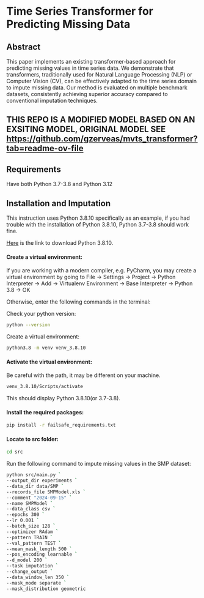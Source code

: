 # Time Series Transformer for Predicting Missing Data

## Abstract

This paper implements an existing transformer-based approach for predicting missing values in time series data. We demonstrate that transformers, traditionally used for Natural Language Processing (NLP) or Computer Vision (CV), can be effectively adapted to the time series domain to impute missing data. Our method is evaluated on multiple benchmark datasets, consistently achieving superior accuracy compared to conventional imputation techniques.

## THIS REPO IS A MODIFIED MODEL BASED ON AN EXSITING MODEL, ORIGINAL MODEL SEE https://github.com/gzerveas/mvts_transformer?tab=readme-ov-file

## Requirements
Have both Python 3.7-3.8 and Python 3.12

## Installation and Imputation
This instruction uses Python 3.8.10 specifically as an example, if you had trouble with the installation of Python 3.8.10, Python 3.7-3.8 should work fine.

[Here](https://www.python.org/downloads/release/python-3810/) is the link to download Python 3.8.10.

#### Create a virtual environment:
If you are working with a modern compiler, e.g. PyCharm, you may create a virtual environment by going to File -> Settings -> Project -> Python Interpreter -> Add -> Virtualenv Environment -> Base Interpreter -> Python 3.8 -> OK

Otherwise, enter the following commands in the terminal:

Check your python version:
```bash
python --version
```

Create a virtual environment:
```bash
python3.8 -m venv venv_3.8.10
```

#### Activate the virtual environment:

Be careful with the path, it may be different on your machine.

```bash
venv_3.8.10/Scripts/activate
```

This should display Python 3.8.10(or 3.7-3.8).

#### Install the required packages:

```bash
pip install -r failsafe_requirements.txt
```

#### Locate to src folder:

```bash
cd src
```

Run the following command to impute missing values in the SMP dataset:
```bash
python src/main.py `
--output_dir experiments `
--data_dir data/SMP `
--records_file SMPModel.xls `
--comment "2024-09-15" `
--name SMPModel `
--data_class csv `
--epochs 300 `
--lr 0.001 `
--batch_size 128 `
--optimizer RAdam `
--pattern TRAIN `
--val_pattern TEST `
--mean_mask_length 500 `
--pos_encoding learnable `
--d_model 200 `
--task imputation `
--change_output `
--data_window_len 350 `
--mask_mode separate `
--mask_distribution geometric
```